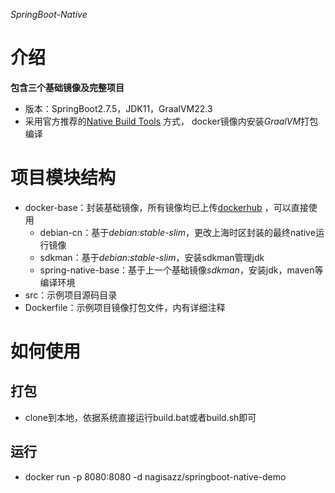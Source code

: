 *SpringBoot-Native*
# 介绍
**包含三个基础镜像及完整项目**
- 版本：SpringBoot2.7.5，JDK11，GraalVM22.3
- 采用官方推荐的[Native Build Tools](https://docs.spring.io/spring-native/docs/current/reference/htmlsingle/index.html#getting-started-native-build-tools) 方式，
docker镜像内安装*GraalVM*打包编译

# 项目模块结构
- docker-base：封装基础镜像，所有镜像均已上传[dockerhub](https://hub.docker.com/u/nagisazz) ，可以直接使用
    - debian-cn：基于*debian:stable-slim*，更改上海时区封装的最终native运行镜像
    - sdkman：基于*debian:stable-slim*，安装sdkman管理jdk
    - spring-native-base：基于上一个基础镜像*sdkman*，安装jdk，maven等编译环境
- src：示例项目源码目录
- Dockerfile：示例项目镜像打包文件，内有详细注释

# 如何使用
## 打包
- clone到本地，依据系统直接运行build.bat或者build.sh即可
## 运行
- docker run -p 8080:8080 -d nagisazz/springboot-native-demo
